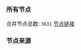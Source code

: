 ### 所有节点
合并节点总数: `3631`
[节点链接](https://raw.githubusercontent.com/rzhy1/11/master/sub/sub_merge_base64.txt)

### 节点来源